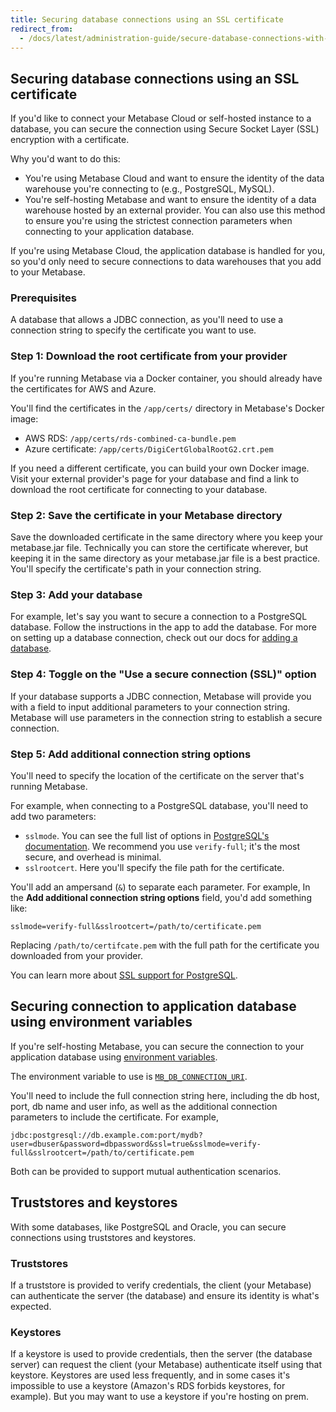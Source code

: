 ```yaml
---
title: Securing database connections using an SSL certificate
redirect_from:
  - /docs/latest/administration-guide/secure-database-connections-with-ssl-certificates.md
---
```


## Securing database connections using an SSL certificate

If you'd like to connect your Metabase Cloud or self-hosted instance to a database, you can secure the connection using Secure Socket Layer (SSL) encryption with a certificate.

Why you'd want to do this:

- You're using Metabase Cloud and want to ensure the identity of the data warehouse you're connecting to (e.g., PostgreSQL, MySQL).
- You're self-hosting Metabase and want to ensure the identity of a data warehouse hosted by an external provider. You can also use this method to ensure you're using the strictest connection parameters when connecting to your application database.

If you're using Metabase Cloud, the application database is handled for you, so you'd only need to secure connections to data warehouses that you add to your Metabase.

### Prerequisites

A database that allows a JDBC connection, as you'll need to use a connection string to specify the certificate you want to use.

### Step 1: Download the root certificate from your provider

If you're running Metabase via a Docker container, you should already have the certificates for AWS and Azure.

You'll find the certificates in the `/app/certs/` directory in Metabase's Docker image:

- AWS RDS: `/app/certs/rds-combined-ca-bundle.pem`
- Azure certificate: `/app/certs/DigiCertGlobalRootG2.crt.pem`

If you need a different certificate, you can build your own Docker image. Visit your external provider's page for your database and find a link to download the root certificate for connecting to your database.

### Step 2: Save the certificate in your Metabase directory

Save the downloaded certificate in the same directory where you keep your metabase.jar file. Technically you can store the certificate wherever, but keeping it in the same directory as your metabase.jar file is a best practice. You'll specify the certificate's path in your connection string.

### Step 3: Add your database

For example, let's say you want to secure a connection to a PostgreSQL database. Follow the instructions in the app to add the database. For more on setting up a database connection, check out our docs for [adding a database](01-managing-databases.md).

### Step 4: Toggle on the "Use a secure connection (SSL)" option

If your database supports a JDBC connection, Metabase will provide you with a field to input additional parameters to your connection string. Metabase will use parameters in the connection string to establish a secure connection.

### Step 5: Add additional connection string options

You'll need to specify the location of the certificate on the server that's running Metabase.

For example, when connecting to a PostgreSQL database, you'll need to add two parameters:

- `sslmode`. You can see the full list of options in [PostgreSQL's documentation](https://jdbc.postgresql.org/documentation/head/ssl-client.html). We recommend you use `verify-full`; it's the most secure, and overhead is minimal.
- `sslrootcert`. Here you'll specify the file path for the certificate.

You'll add an ampersand (`&`) to separate each parameter. For example, In the **Add additional connection string options** field, you'd add something like:

```
sslmode=verify-full&sslrootcert=/path/to/certificate.pem
```

Replacing `/path/to/certifcate.pem` with the full path for the certificate you downloaded from your provider.

You can learn more about [SSL support for PostgreSQL](https://www.postgresql.org/docs/current/libpq-ssl.html).

## Securing connection to application database using environment variables

If you're self-hosting Metabase, you can secure the connection to your application database using [environment variables](../operations-guide/environment-variables.md).

The environment variable to use is [`MB_DB_CONNECTION_URI`](../operations-guide/environment-variables.md#mb_db_connection_uri).

You'll need to include the full connection string here, including the db host, port, db name and user info, as well as the additional connection parameters to include the certificate. For example,

```
jdbc:postgresql://db.example.com:port/mydb?user=dbuser&password=dbpassword&ssl=true&sslmode=verify-full&sslrootcert=/path/to/certificate.pem
```
Both can be provided to support mutual authentication scenarios.

## Truststores and keystores

With some databases, like PostgreSQL and Oracle, you can secure connections using truststores and keystores.

### Truststores

If a truststore is provided to verify credentials, the client (your Metabase) can authenticate the server (the database) and ensure its identity is what's expected.

### Keystores

If a keystore is used to provide credentials, then the server (the database server) can request the client (your Metabase) authenticate itself using that keystore. Keystores are used less frequently, and in some cases it's impossible to use a keystore (Amazon's RDS forbids keystores, for example). But you may want to use a keystore if you're hosting on prem.
